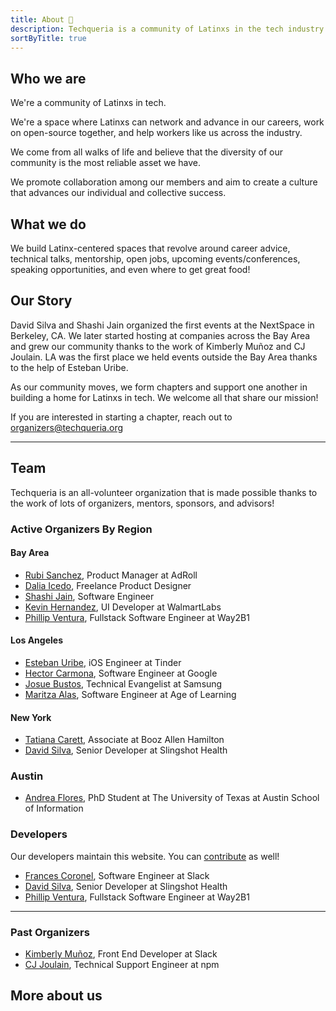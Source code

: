 ```yaml
---
title: About 🌮️
description: Techqueria is a community of Latinxs in the tech industry that was first established in 2016.
sortByTitle: true
---
```


## Who we are

We're a community of Latinxs in tech.

We're a space where Latinxs can network and advance in our careers, work on open-source together, and help workers like us across the industry.

We come from all walks of life and believe that the diversity of our community is the most reliable asset we have.

We promote collaboration among our members and aim to create a culture that advances our individual and collective success.

## What we do

We build Latinx-centered spaces that revolve around career advice, technical talks, mentorship, open jobs, upcoming events/conferences, speaking opportunities, and even where to get great food!

## Our Story

David Silva and Shashi Jain organized the first events at the NextSpace in Berkeley, CA. We later started hosting at companies across the Bay Area and grew our community thanks to the work of Kimberly Muñoz and CJ Joulain. LA was the first place we held events outside the Bay Area thanks to the help of Esteban Uribe.

As our community moves, we form chapters and support one another in building a home for Latinxs in tech. We welcome all that share our mission!

If you are interested in starting a chapter, reach out to organizers@techqueria.org

---

## Team

Techqueria is an all-volunteer organization that is made possible thanks to the work of lots of organizers, mentors, sponsors, and advisors!

### Active Organizers By Region

#### Bay Area

- [Rubi Sanchez](https://www.linkedin.com/in/rubisanchez), Product Manager at AdRoll
- [Dalia Icedo](https://www.linkedin.com/in/daliaicedo), Freelance Product Designer
- [Shashi Jain](https://www.linkedin.com/in/quahada), Software Engineer
- [Kevin Hernandez](https://www.linkedin.com/in/kevdez), UI Developer at WalmartLabs
- [Phillip Ventura](https://www.linkedin.com/in/fvntr/), Fullstack Software Engineer at Way2B1

#### Los Angeles

- [Esteban Uribe](https://www.linkedin.com/in/estebanuribe/), iOS Engineer at Tinder
- [Hector Carmona](https://www.linkedin.com/in/hectoroddincarmona/), Software Engineer at Google
- [Josue Bustos](https://www.linkedin.com/in/josuebustos), Technical Evangelist at Samsung
- [Maritza Alas](https://www.linkedin.com/in/maritza-alas/), Software Engineer at Age of Learning

#### New York

- [Tatiana Carett](https://www.linkedin.com/in/tatianacarett/), Associate at Booz Allen Hamilton
- [David Silva](https://linkedin.com/in/dvidsilva), Senior Developer at Slingshot Health

### Austin

- [Andrea Flores](https://www.linkedin.com/in/andreaf), PhD Student at The University of Texas at Austin School of Information

### Developers

Our developers maintain this website. You can [contribute](https://github.com/techqueria/website) as well!

- [Frances Coronel](https://www.linkedin.com/in/fvcproductions), Software Engineer at Slack
- [David Silva](https://linkedin.com/in/dvidsilva), Senior Developer at Slingshot Health
- [Phillip Ventura](https://www.linkedin.com/in/fvntr/), Fullstack Software Engineer at Way2B1

---

### Past Organizers

- [Kimberly Muñoz](https://www.linkedin.com/in/kimberlymunoz), Front End Developer at Slack
- [CJ Joulain](https://www.linkedin.com/in/cjoulain), Technical Support Engineer at npm

## More about us
